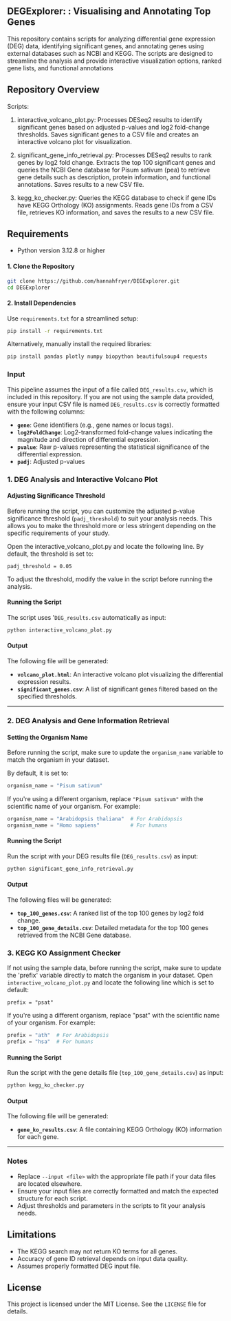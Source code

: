 ## DEGExplorer: : Visualising and Annotating Top Genes

This repository contains scripts for analyzing differential gene expression (DEG) data, identifying significant genes, and annotating genes using external databases such as NCBI and KEGG. The scripts are designed to streamline the analysis and provide interactive visualization options, ranked gene lists, and functional annotations

## Repository Overview
Scripts:
1. interactive_volcano_plot.py:
Processes DESeq2 results to identify significant genes based on adjusted p-values and log2 fold-change thresholds.
Saves significant genes to a CSV file and creates an interactive volcano plot for visualization.

2. significant_gene_info_retrieval.py:
Processes DESeq2 results to rank genes by log2 fold change. Extracts the top 100 significant genes and queries the NCBI Gene database for Pisum sativum (pea) to retrieve gene details such as description, protein information, and functional annotations. Saves results to a new CSV file.

3. kegg_ko_checker.py:
Queries the KEGG database to check if gene IDs have KEGG Orthology (KO) assignments.
Reads gene IDs from a CSV file, retrieves KO information, and saves the results to a new CSV file.

## Requirements
- Python version 3.12.8 or higher

#### 1. Clone the Repository
```bash
git clone https://github.com/hannahfryer/DEGExplorer.git
cd DEGExplorer
```

#### 2. Install Dependencies
Use `requirements.txt` for a streamlined setup:
```bash
pip install -r requirements.txt
```

Alternatively, manually install the required libraries:
```bash
pip install pandas plotly numpy biopython beautifulsoup4 requests
```

### Input

This pipeline assumes the input of a file called `DEG_results.csv`, which is included in this repository. If you are not using the sample data provided, ensure your input CSV file is named `DEG_results.csv` is correctly formatted with the following columns:

- **`gene`**: Gene identifiers (e.g., gene names or locus tags).  
- **`log2FoldChange`**: Log2-transformed fold-change values indicating the magnitude and direction of differential expression.  
- **`pvalue`**: Raw p-values representing the statistical significance of the differential expression.  
- **`padj`**: Adjusted p-values  

### 1. DEG Analysis and Interactive Volcano Plot

#### Adjusting Significance Threshold


Before running the script, you can customize the adjusted p-value significance threshold (`padj_threshold`) to suit your analysis needs. This allows you to make the threshold more or less stringent depending on the specific requirements of your study. 

Open the interactive_volcano_plot.py and locate the following line. By default, the threshold is set to:

```
padj_threshold = 0.05
```

To adjust the threshold, modify the value in the script before running the analysis.

#### Running the Script
The script uses '`DEG_results.csv` automatically as input:
```bash
python interactive_volcano_plot.py 
```

#### Output
The following file will be generated:
- **`volcano_plot.html`**: An interactive volcano plot visualizing the differential expression results.
- **`significant_genes.csv`**: A list of significant genes filtered based on the specified thresholds.

---

### **2. DEG Analysis and Gene Information Retrieval**
#### Setting the Organism Name

Before running the script, make sure to update the `organism_name` variable to match the organism in your dataset. 

By default, it is set to:

```python
organism_name = "Pisum sativum"
```

If you're using a different organism, replace `"Pisum sativum"` with the scientific name of your organism. For example:

```python
organism_name = "Arabidopsis thaliana"  # For Arabidopsis
organism_name = "Homo sapiens"          # For humans
```
#### Running the Script
Run the script with your DEG results file (`DEG_results.csv`) as input:
```bash
python significant_gene_info_retrieval.py 
```
#### Output
The following files will be generated:
- **`top_100_genes.csv`**: A ranked list of the top 100 genes by log2 fold change.
- **`top_100_gene_details.csv`**: Detailed metadata for the top 100 genes retrieved from the NCBI Gene database.

### **3. KEGG KO Assignment Checker**
If not using the sample data, before running the script, make sure to update the 'prefix' variable directly to match the organism in your dataset. Open `interactive_volcano_plot.py` and locate the following line which is set to default:

```
prefix = "psat"
```
If you're using a different organism, replace "psat" with the scientific name of your organism. For example:
```python
prefix = "ath"  # For Arabidopsis
prefix = "hsa"  # For humans
```

#### Running the Script
Run the script with the gene details file (`top_100_gene_details.csv`) as input:
```bash
python kegg_ko_checker.py 
```

#### Output
The following file will be generated:
- **`gene_ko_results.csv`**: A file containing KEGG Orthology (KO) information for each gene.

---

### Notes
- Replace `--input <file>` with the appropriate file path if your data files are located elsewhere.
- Ensure your input files are correctly formatted and match the expected structure for each script.  
- Adjust thresholds and parameters in the scripts to fit your analysis needs.

## Limitations
- The KEGG search may not return KO terms for all genes.
- Accuracy of gene ID retrieval depends on input data quality.
- Assumes properly formatted DEG input file.

## License
This project is licensed under the MIT License. See the `LICENSE` file for details.
